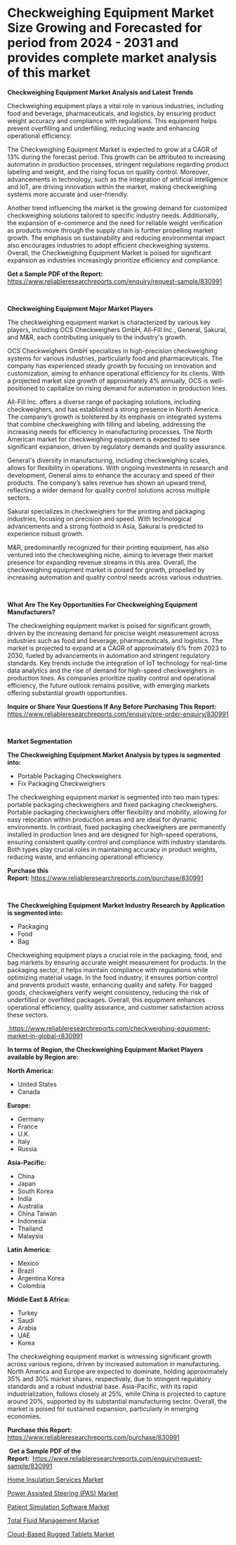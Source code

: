 <p><h1>Checkweighing Equipment Market Size Growing and Forecasted for period from 2024 - 2031 and provides complete market analysis of this market</h1></p><p><strong>Checkweighing Equipment Market Analysis and Latest Trends</strong></p>
<p><p>Checkweighing equipment plays a vital role in various industries, including food and beverage, pharmaceuticals, and logistics, by ensuring product weight accuracy and compliance with regulations. This equipment helps prevent overfilling and underfilling, reducing waste and enhancing operational efficiency. </p><p>The Checkweighing Equipment Market is expected to grow at a CAGR of 13% during the forecast period. This growth can be attributed to increasing automation in production processes, stringent regulations regarding product labeling and weight, and the rising focus on quality control. Moreover, advancements in technology, such as the integration of artificial intelligence and IoT, are driving innovation within the market, making checkweighing systems more accurate and user-friendly. </p><p>Another trend influencing the market is the growing demand for customized checkweighing solutions tailored to specific industry needs. Additionally, the expansion of e-commerce and the need for reliable weight verification as products move through the supply chain is further propelling market growth. The emphasis on sustainability and reducing environmental impact also encourages industries to adopt efficient checkweighing systems. Overall, the Checkweighing Equipment Market is poised for significant expansion as industries increasingly prioritize efficiency and compliance.</p></p>
<p><strong>Get a Sample PDF of the Report:&nbsp;</strong> <a href="https://www.reliableresearchreports.com/enquiry/request-sample/830991?utm_campaign=11&utm_medium=2&utm_source=Github&utm_content=ia&utm_term=18122024&utm_id=checkweighing-equipment">https://www.reliableresearchreports.com/enquiry/request-sample/830991</a></p>
<p>&nbsp;</p>
<p><strong>Checkweighing Equipment Major Market Players</strong></p>
<p><p>The checkweighing equipment market is characterized by various key players, including OCS Checkweighers GmbH, All-Fill Inc., General, Sakurai, and M&R, each contributing uniquely to the industry's growth.</p><p>OCS Checkweighers GmbH specializes in high-precision checkweighing systems for various industries, particularly food and pharmaceuticals. The company has experienced steady growth by focusing on innovation and customization, aiming to enhance operational efficiency for its clients. With a projected market size growth of approximately 4% annually, OCS is well-positioned to capitalize on rising demand for automation in production lines.</p><p>All-Fill Inc. offers a diverse range of packaging solutions, including checkweighers, and has established a strong presence in North America. The company’s growth is bolstered by its emphasis on integrated systems that combine checkweighing with filling and labeling, addressing the increasing needs for efficiency in manufacturing processes. The North American market for checkweighing equipment is expected to see significant expansion, driven by regulatory demands and quality assurance.</p><p>General's diversity in manufacturing, including checkweighing scales, allows for flexibility in operations. With ongoing investments in research and development, General aims to enhance the accuracy and speed of their products. The company’s sales revenue has shown an upward trend, reflecting a wider demand for quality control solutions across multiple sectors.</p><p>Sakurai specializes in checkweighers for the printing and packaging industries, focusing on precision and speed. With technological advancements and a strong foothold in Asia, Sakurai is predicted to experience robust growth.</p><p>M&R, predominantly recognized for their printing equipment, has also ventured into the checkweighing niche, aiming to leverage their market presence for expanding revenue streams in this area. Overall, the checkweighing equipment market is poised for growth, propelled by increasing automation and quality control needs across various industries.</p></p>
<p>&nbsp;</p>
<p><strong>What Are The Key Opportunities For Checkweighing Equipment Manufacturers?</strong></p>
<p><p>The checkweighing equipment market is poised for significant growth, driven by the increasing demand for precise weight measurement across industries such as food and beverage, pharmaceuticals, and logistics. The market is projected to expand at a CAGR of approximately 6% from 2023 to 2030, fueled by advancements in automation and stringent regulatory standards. Key trends include the integration of IoT technology for real-time data analytics and the rise of demand for high-speed checkweighers in production lines. As companies prioritize quality control and operational efficiency, the future outlook remains positive, with emerging markets offering substantial growth opportunities.</p></p>
<p><strong>Inquire or Share Your Questions If Any Before Purchasing This Report:</strong> <a href="https://www.reliableresearchreports.com/enquiry/pre-order-enquiry/830991?utm_campaign=11&utm_medium=2&utm_source=Github&utm_content=ia&utm_term=18122024&utm_id=checkweighing-equipment">https://www.reliableresearchreports.com/enquiry/pre-order-enquiry/830991</a></p>
<p>&nbsp;</p>
<p><strong>Market Segmentation</strong></p>
<p><strong>The Checkweighing Equipment Market Analysis by types is segmented into:</strong></p>
<p><ul><li>Portable Packaging Checkweighers</li><li>Fix Packaging Checkweighers</li></ul></p>
<p><p>The checkweighing equipment market is segmented into two main types: portable packaging checkweighers and fixed packaging checkweighers. Portable packaging checkweighers offer flexibility and mobility, allowing for easy relocation within production areas and are ideal for dynamic environments. In contrast, fixed packaging checkweighers are permanently installed in production lines and are designed for high-speed operations, ensuring consistent quality control and compliance with industry standards. Both types play crucial roles in maintaining accuracy in product weights, reducing waste, and enhancing operational efficiency.</p></p>
<p><strong>Purchase this Report:&nbsp;</strong><a href="https://www.reliableresearchreports.com/purchase/830991?utm_campaign=11&utm_medium=2&utm_source=Github&utm_content=ia&utm_term=18122024&utm_id=checkweighing-equipment">https://www.reliableresearchreports.com/purchase/830991</a></p>
<p>&nbsp;</p>
<p><strong>The Checkweighing Equipment Market Industry Research by Application is segmented into:</strong></p>
<p><ul><li>Packaging</li><li>Food</li><li>Bag</li></ul></p>
<p><p>Checkweighing equipment plays a crucial role in the packaging, food, and bag markets by ensuring accurate weight measurement for products. In the packaging sector, it helps maintain compliance with regulations while optimizing material usage. In the food industry, it ensures portion control and prevents product waste, enhancing quality and safety. For bagged goods, checkweighers verify weight consistency, reducing the risk of underfilled or overfilled packages. Overall, this equipment enhances operational efficiency, quality assurance, and customer satisfaction across these sectors.</p></p>
<p><a href="https://www.reliableresearchreports.com/checkweighing-equipment-market-in-global-r830991?utm_campaign=11&utm_medium=2&utm_source=Github&utm_content=ia&utm_term=18122024&utm_id=checkweighing-equipment">&nbsp;https://www.reliableresearchreports.com/checkweighing-equipment-market-in-global-r830991</a></p>
<p><strong>In terms of Region, the Checkweighing Equipment Market Players available by Region are:</strong></p>
<p>
    <p> <strong> North America: </strong>
        <ul>
            <li>United States</li>
            <li>Canada</li>
        </ul>
        </p> 
    <p> <strong> Europe: </strong>
        <ul>
            <li>Germany</li>
            <li>France</li>
            <li>U.K.</li>
            <li>Italy</li>
            <li>Russia</li>
        </ul>
        </p> 
    <p> <strong> Asia-Pacific: </strong>
        <ul>
            <li>China</li>
            <li>Japan</li>
            <li>South Korea</li>
            <li>India</li>
            <li>Australia</li>
            <li>China Taiwan</li>
            <li>Indonesia</li>
            <li>Thailand</li>
            <li>Malaysia</li>
        </ul>
        </p> 
    <p> <strong> Latin America: </strong>
        <ul>
            <li>Mexico</li>
            <li>Brazil</li>
            <li>Argentina Korea</li>
            <li>Colombia</li>
        </ul>
        </p> 
    <p> <strong> Middle East & Africa: </strong>
        <ul>
            <li>Turkey</li>
            <li>Saudi</li>
            <li>Arabia</li>
            <li>UAE</li>
            <li>Korea</li>
        </ul>
    </p>
    </p>
<p><p>The checkweighing equipment market is witnessing significant growth across various regions, driven by increased automation in manufacturing. North America and Europe are expected to dominate, holding approximately 35% and 30% market shares, respectively, due to stringent regulatory standards and a robust industrial base. Asia-Pacific, with its rapid industrialization, follows closely at 25%, while China is projected to capture around 20%, supported by its substantial manufacturing sector. Overall, the market is poised for sustained expansion, particularly in emerging economies.</p></p>
<p><strong>Purchase this Report: </strong><a href="https://www.reliableresearchreports.com/purchase/830991?utm_campaign=11&utm_medium=2&utm_source=Github&utm_content=ia&utm_term=18122024&utm_id=checkweighing-equipment">https://www.reliableresearchreports.com/purchase/830991</a></p>
<p>&nbsp;<strong>Get a Sample PDF of the Report:&nbsp;&nbsp;</strong><a href="https://www.reliableresearchreports.com/enquiry/request-sample/830991?utm_campaign=11&utm_medium=2&utm_source=Github&utm_content=ia&utm_term=18122024&utm_id=checkweighing-equipment">https://www.reliableresearchreports.com/enquiry/request-sample/830991</a></p>
<p><strong></strong></p>
<p><p><a href="https://www.linkedin.com/pulse/exploring-home-insulation-services-market-dynamics-global-84wbe?utm_campaign=11&utm_medium=2&utm_source=Github&utm_content=ia&utm_term=18122024&utm_id=checkweighing-equipment">Home Insulation Services Market</a></p><p><a href="https://github.com/ChiragRp1/Market-Research-Report-List-6/blob/main/power-assisted-steering-pas-market.md?utm_campaign=11&utm_medium=2&utm_source=Github&utm_content=ia&utm_term=18122024&utm_id=checkweighing-equipment">Power Assisted Steering (PAS) Market</a></p><p><a href="https://www.linkedin.com/pulse/outlook-patient-simulation-software-market-2024-2031-competitive-royme?utm_campaign=11&utm_medium=2&utm_source=Github&utm_content=ia&utm_term=18122024&utm_id=checkweighing-equipment">Patient Simulation Software Market</a></p><p><a href="https://www.linkedin.com/pulse/total-fluid-management-market-study-growth-opportunities-value-1hnee?utm_campaign=11&utm_medium=2&utm_source=Github&utm_content=ia&utm_term=18122024&utm_id=checkweighing-equipment">Total Fluid Management Market</a></p><p><a href="https://github.com/gukenneth26571/Market-Research-Report-List-1/blob/main/cloud-based-rugged-tablets-market.md?utm_campaign=11&utm_medium=2&utm_source=Github&utm_content=ia&utm_term=18122024&utm_id=checkweighing-equipment">Cloud-Based Rugged Tablets Market</a></p></p>